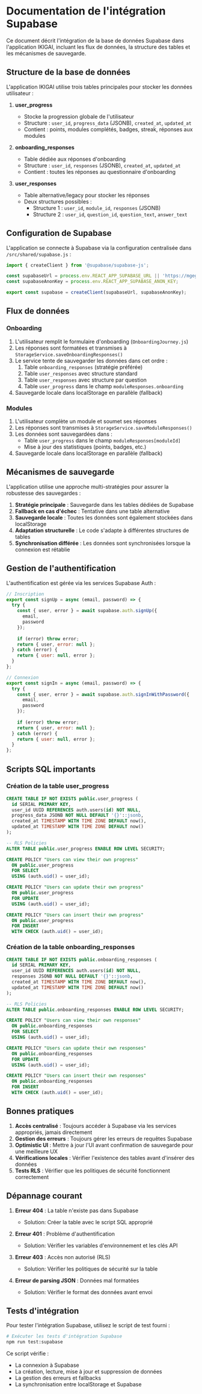 # Documentation de l'intégration Supabase

Ce document décrit l'intégration de la base de données Supabase dans l'application IKIGAI, incluant les flux de données, la structure des tables et les mécanismes de sauvegarde.

## Structure de la base de données

L'application IKIGAI utilise trois tables principales pour stocker les données utilisateur :

1. **user_progress**
   - Stocke la progression globale de l'utilisateur
   - Structure : `user_id`, `progress_data` (JSONB), `created_at`, `updated_at`
   - Contient : points, modules complétés, badges, streak, réponses aux modules

2. **onboarding_responses**
   - Table dédiée aux réponses d'onboarding
   - Structure : `user_id`, `responses` (JSONB), `created_at`, `updated_at`
   - Contient : toutes les réponses au questionnaire d'onboarding

3. **user_responses**
   - Table alternative/legacy pour stocker les réponses
   - Deux structures possibles :
     - Structure 1 : `user_id`, `module_id`, `responses` (JSONB)
     - Structure 2 : `user_id`, `question_id`, `question_text`, `answer_text`

## Configuration de Supabase

L'application se connecte à Supabase via la configuration centralisée dans `/src/shared/supabase.js` :

```javascript
import { createClient } from '@supabase/supabase-js';

const supabaseUrl = process.env.REACT_APP_SUPABASE_URL || 'https://mgegwthaogszzgflwery.supabase.co';
const supabaseAnonKey = process.env.REACT_APP_SUPABASE_ANON_KEY;

export const supabase = createClient(supabaseUrl, supabaseAnonKey);
```

## Flux de données

### Onboarding

1. L'utilisateur remplit le formulaire d'onboarding (`OnboardingJourney.js`)
2. Les réponses sont formatées et transmises à `StorageService.saveOnboardingResponses()`
3. Le service tente de sauvegarder les données dans cet ordre :
   1. Table `onboarding_responses` (stratégie préférée)
   2. Table `user_responses` avec structure standard
   3. Table `user_responses` avec structure par question
   4. Table `user_progress` dans le champ `moduleResponses.onboarding`
4. Sauvegarde locale dans localStorage en parallèle (fallback)

### Modules

1. L'utilisateur complète un module et soumet ses réponses
2. Les réponses sont transmises à `StorageService.saveModuleResponses()`
3. Les données sont sauvegardées dans :
   - Table `user_progress` dans le champ `moduleResponses[moduleId]`
   - Mise à jour des statistiques (points, badges, etc.)
4. Sauvegarde locale dans localStorage en parallèle (fallback)

## Mécanismes de sauvegarde

L'application utilise une approche multi-stratégies pour assurer la robustesse des sauvegardes :

1. **Stratégie principale** : Sauvegarde dans les tables dédiées de Supabase
2. **Fallback en cas d'échec** : Tentative dans une table alternative
3. **Sauvegarde locale** : Toutes les données sont également stockées dans localStorage
4. **Adaptation structurelle** : Le code s'adapte à différentes structures de tables
5. **Synchronisation différée** : Les données sont synchronisées lorsque la connexion est rétablie

## Gestion de l'authentification

L'authentification est gérée via les services Supabase Auth :

```javascript
// Inscription
export const signUp = async (email, password) => {
  try {
    const { user, error } = await supabase.auth.signUp({ 
      email, 
      password 
    });
    
    if (error) throw error;
    return { user, error: null };
  } catch (error) {
    return { user: null, error };
  }
};

// Connexion
export const signIn = async (email, password) => {
  try {
    const { user, error } = await supabase.auth.signInWithPassword({ 
      email, 
      password 
    });
    
    if (error) throw error;
    return { user, error: null };
  } catch (error) {
    return { user: null, error };
  }
};
```

## Scripts SQL importants

### Création de la table user_progress

```sql
CREATE TABLE IF NOT EXISTS public.user_progress (
  id SERIAL PRIMARY KEY,
  user_id UUID REFERENCES auth.users(id) NOT NULL,
  progress_data JSONB NOT NULL DEFAULT '{}'::jsonb,
  created_at TIMESTAMP WITH TIME ZONE DEFAULT now(),
  updated_at TIMESTAMP WITH TIME ZONE DEFAULT now()
);

-- RLS Policies
ALTER TABLE public.user_progress ENABLE ROW LEVEL SECURITY;

CREATE POLICY "Users can view their own progress"
  ON public.user_progress
  FOR SELECT
  USING (auth.uid() = user_id);

CREATE POLICY "Users can update their own progress"
  ON public.user_progress
  FOR UPDATE
  USING (auth.uid() = user_id);

CREATE POLICY "Users can insert their own progress"
  ON public.user_progress
  FOR INSERT
  WITH CHECK (auth.uid() = user_id);
```

### Création de la table onboarding_responses

```sql
CREATE TABLE IF NOT EXISTS public.onboarding_responses (
  id SERIAL PRIMARY KEY,
  user_id UUID REFERENCES auth.users(id) NOT NULL,
  responses JSONB NOT NULL DEFAULT '{}'::jsonb,
  created_at TIMESTAMP WITH TIME ZONE DEFAULT now(),
  updated_at TIMESTAMP WITH TIME ZONE DEFAULT now()
);

-- RLS Policies
ALTER TABLE public.onboarding_responses ENABLE ROW LEVEL SECURITY;

CREATE POLICY "Users can view their own responses"
  ON public.onboarding_responses
  FOR SELECT
  USING (auth.uid() = user_id);

CREATE POLICY "Users can update their own responses"
  ON public.onboarding_responses
  FOR UPDATE
  USING (auth.uid() = user_id);

CREATE POLICY "Users can insert their own responses"
  ON public.onboarding_responses
  FOR INSERT
  WITH CHECK (auth.uid() = user_id);
```

## Bonnes pratiques

1. **Accès centralisé** : Toujours accéder à Supabase via les services appropriés, jamais directement
2. **Gestion des erreurs** : Toujours gérer les erreurs de requêtes Supabase
3. **Optimistic UI** : Mettre à jour l'UI avant confirmation de sauvegarde pour une meilleure UX
4. **Vérifications locales** : Vérifier l'existence des tables avant d'insérer des données
5. **Tests RLS** : Vérifier que les politiques de sécurité fonctionnent correctement

## Dépannage courant

1. **Erreur 404** : La table n'existe pas dans Supabase
   - Solution: Créer la table avec le script SQL approprié

2. **Erreur 401** : Problème d'authentification
   - Solution: Vérifier les variables d'environnement et les clés API

3. **Erreur 403** : Accès non autorisé (RLS)
   - Solution: Vérifier les politiques de sécurité sur la table

4. **Erreur de parsing JSON** : Données mal formatées
   - Solution: Vérifier le format des données avant envoi

## Tests d'intégration

Pour tester l'intégration Supabase, utilisez le script de test fourni :

```bash
# Exécuter les tests d'intégration Supabase
npm run test:supabase
```

Ce script vérifie :
- La connexion à Supabase
- La création, lecture, mise à jour et suppression de données
- La gestion des erreurs et fallbacks
- La synchronisation entre localStorage et Supabase